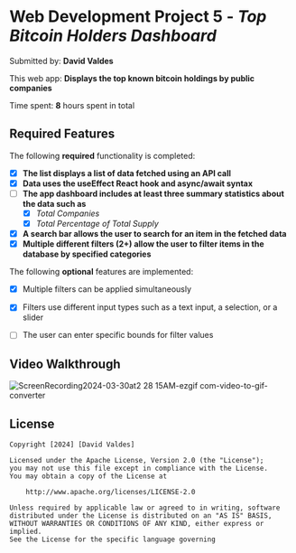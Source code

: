 # Web Development Project 5 - *Top Bitcoin Holders Dashboard*

Submitted by: **David Valdes**

This web app: **Displays the top known bitcoin holdings by public companies**

Time spent: **8** hours spent in total

## Required Features

The following **required** functionality is completed:

- [X] **The list displays a list of data fetched using an API call**
- [X] **Data uses the useEffect React hook and async/await syntax**
- [ ] **The app dashboard includes at least three summary statistics about the data such as**
  - [X] *Total Companies*
  - [X] *Total Percentage of Total Supply*
- [X] **A search bar allows the user to search for an item in the fetched data**
- [X] **Multiple different filters (2+) allow the user to filter items in the database by specified categories**

The following **optional** features are implemented:

- [X] Multiple filters can be applied simultaneously
- [X] Filters use different input types such as a text input, a selection, or a slider
- [ ] The user can enter specific bounds for filter values



## Video Walkthrough

![ScreenRecording2024-03-30at2 28 15AM-ezgif com-video-to-gif-converter](https://github.com/DavidEValdes/crypto-dashboard/assets/36570117/94a92060-2bac-4be8-a647-dfcb6a28928a)

## License

    Copyright [2024] [David Valdes]

    Licensed under the Apache License, Version 2.0 (the "License");
    you may not use this file except in compliance with the License.
    You may obtain a copy of the License at

        http://www.apache.org/licenses/LICENSE-2.0

    Unless required by applicable law or agreed to in writing, software
    distributed under the License is distributed on an "AS IS" BASIS,
    WITHOUT WARRANTIES OR CONDITIONS OF ANY KIND, either express or implied.
    See the License for the specific language governing
